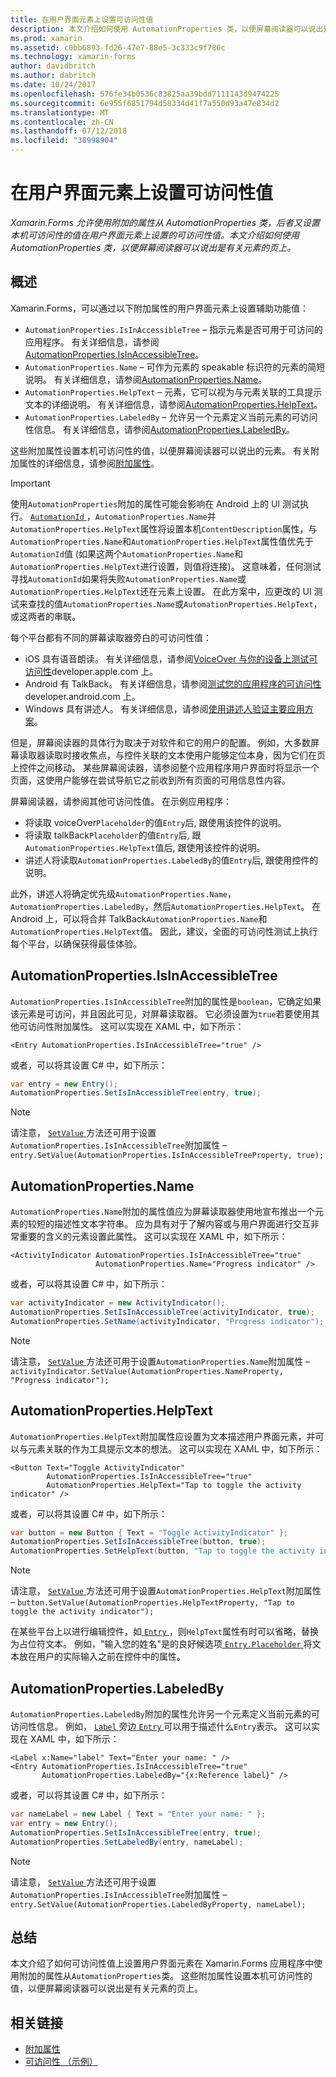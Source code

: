 ```yaml
---
title: 在用户界面元素上设置可访问性值
description: 本文介绍如何使用 AutomationProperties 类，以便屏幕阅读器可以说出是有关元素的页上。
ms.prod: xamarin
ms.assetid: c0bb6893-fd26-47e7-88e5-3c333c9f786c
ms.technology: xamarin-forms
author: davidbritch
ms.author: dabritch
ms.date: 10/24/2017
ms.openlocfilehash: 576fe34b0536c83825aa39bdd7111143d9474225
ms.sourcegitcommit: 6e955f6851794d58334d41f7a550d93a47e834d2
ms.translationtype: MT
ms.contentlocale: zh-CN
ms.lasthandoff: 07/12/2018
ms.locfileid: "38998904"
---
```

# <a name="setting-accessibility-values-on-user-interface-elements"></a>在用户界面元素上设置可访问性值

_Xamarin.Forms 允许使用附加的属性从 AutomationProperties 类，后者又设置本机可访问性的值在用户界面元素上设置的可访问性值。本文介绍如何使用 AutomationProperties 类，以便屏幕阅读器可以说出是有关元素的页上。_

## <a name="overview"></a>概述

Xamarin.Forms，可以通过以下附加属性的用户界面元素上设置辅助功能值：

- `AutomationProperties.IsInAccessibleTree` – 指示元素是否可用于可访问的应用程序。 有关详细信息，请参阅[AutomationProperties.IsInAccessibleTree](#isinaccessibletree)。
- `AutomationProperties.Name` – 可作为元素的 speakable 标识符的元素的简短说明。 有关详细信息，请参阅[AutomationProperties.Name](#name)。
- `AutomationProperties.HelpText` – 元素，它可以视为与元素关联的工具提示文本的详细说明。 有关详细信息，请参阅[AutomationProperties.HelpText](#helptext)。
- `AutomationProperties.LabeledBy` – 允许另一个元素定义当前元素的可访问性信息。 有关详细信息，请参阅[AutomationProperties.LabeledBy](#labeledby)。

这些附加属性设置本机可访问性的值，以便屏幕阅读器可以说出的元素。 有关附加属性的详细信息，请参阅[附加属性](~/xamarin-forms/xaml/attached-properties.md)。

> [!IMPORTANT]
> 使用`AutomationProperties`附加的属性可能会影响在 Android 上的 UI 测试执行。 [ `AutomationId` ](xref:Xamarin.Forms.Element.AutomationId)，`AutomationProperties.Name`并`AutomationProperties.HelpText`属性将设置本机`ContentDescription`属性，与`AutomationProperties.Name`和`AutomationProperties.HelpText`属性值优先于`AutomationId`值 (如果这两个`AutomationProperties.Name`和`AutomationProperties.HelpText`进行设置，则值将连接)。 这意味着，任何测试寻找`AutomationId`如果将失败`AutomationProperties.Name`或`AutomationProperties.HelpText`还在元素上设置。 在此方案中，应更改的 UI 测试来查找的值`AutomationProperties.Name`或`AutomationProperties.HelpText`，或这两者的串联。

每个平台都有不同的屏幕读取器旁白的可访问性值：

- iOS 具有语音朗读。 有关详细信息，请参阅[VoiceOver 与你的设备上测试可访问性](https://developer.apple.com/library/content/technotes/TestingAccessibilityOfiOSApps/TestAccessibilityonYourDevicewithVoiceOver/TestAccessibilityonYourDevicewithVoiceOver.html)developer.apple.com 上。
- Android 有 TalkBack。 有关详细信息，请参阅[测试您的应用程序的可访问性](https://developer.android.com/training/accessibility/testing.html#talkback)developer.android.com 上。
- Windows 具有讲述人。 有关详细信息，请参阅[使用讲述人验证主要应用方案](/windows/uwp/accessibility/accessibility-testing#verify-main-app-scenarios-by-using-narrator/)。

但是，屏幕阅读器的具体行为取决于对软件和它的用户的配置。 例如，大多数屏幕读取器读取时接收焦点，与控件关联的文本使用户能够定位本身，因为它们在页上控件之间移动。 某些屏幕阅读器，请参阅整个应用程序用户界面时将显示一个页面，这使用户能够在尝试导航它之前收到所有页面的可用信息性内容。

屏幕阅读器，请参阅其他可访问性值。 在示例应用程序：

- 将读取 voiceOver`Placeholder`的值`Entry`后, 跟使用该控件的说明。
- 将读取 talkBack`Placeholder`的值`Entry`后, 跟`AutomationProperties.HelpText`值后, 跟使用该控件的说明。
- 讲述人将读取`AutomationProperties.LabeledBy`的值`Entry`后, 跟使用控件的说明。

此外，讲述人将确定优先级`AutomationProperties.Name`， `AutomationProperties.LabeledBy`，然后`AutomationProperties.HelpText`。 在 Android 上，可以将合并 TalkBack`AutomationProperties.Name`和`AutomationProperties.HelpText`值。 因此，建议，全面的可访问性测试上执行每个平台，以确保获得最佳体验。

<a name="isinaccessibletree" />

## <a name="automationpropertiesisinaccessibletree"></a>AutomationProperties.IsInAccessibleTree

`AutomationProperties.IsInAccessibleTree`附加的属性是`boolean`，它确定如果该元素是可访问，并且因此可见，对屏幕读取器。 它必须设置为`true`若要使用其他可访问性附加属性。 这可以实现在 XAML 中，如下所示：

```xaml
<Entry AutomationProperties.IsInAccessibleTree="true" />
```

或者，可以将其设置 C# 中，如下所示：

```csharp
var entry = new Entry();
AutomationProperties.SetIsInAccessibleTree(entry, true);
```

> [!NOTE]
> 请注意， [ `SetValue` ](xref:Xamarin.Forms.BindableObject.SetValue(Xamarin.Forms.BindableProperty,System.Object))方法还可用于设置`AutomationProperties.IsInAccessibleTree`附加属性 – `entry.SetValue(AutomationProperties.IsInAccessibleTreeProperty, true);`

<a name="name" />

## <a name="automationpropertiesname"></a>AutomationProperties.Name

`AutomationProperties.Name`附加的属性值应为屏幕读取器使用地宣布推出一个元素的较短的描述性文本字符串。 应为具有对于了解内容或与用户界面进行交互非常重要的含义的元素设置此属性。 这可以实现在 XAML 中，如下所示：

```xaml
<ActivityIndicator AutomationProperties.IsInAccessibleTree="true"
                   AutomationProperties.Name="Progress indicator" />
```

或者，可以将其设置 C# 中，如下所示：

```csharp
var activityIndicator = new ActivityIndicator();
AutomationProperties.SetIsInAccessibleTree(activityIndicator, true);
AutomationProperties.SetName(activityIndicator, "Progress indicator");
```

> [!NOTE]
> 请注意， [ `SetValue` ](xref:Xamarin.Forms.BindableObject.SetValue(Xamarin.Forms.BindableProperty,System.Object))方法还可用于设置`AutomationProperties.Name`附加属性 – `activityIndicator.SetValue(AutomationProperties.NameProperty, "Progress indicator");`

<a name="helptext" />

## <a name="automationpropertieshelptext"></a>AutomationProperties.HelpText

`AutomationProperties.HelpText`附加属性应设置为文本描述用户界面元素，并可以与元素关联的作为工具提示文本的想法。 这可以实现在 XAML 中，如下所示：

```xaml
<Button Text="Toggle ActivityIndicator"
        AutomationProperties.IsInAccessibleTree="true"
        AutomationProperties.HelpText="Tap to toggle the activity indicator" />
```

或者，可以将其设置 C# 中，如下所示：

```csharp
var button = new Button { Text = "Toggle ActivityIndicator" };
AutomationProperties.SetIsInAccessibleTree(button, true);
AutomationProperties.SetHelpText(button, "Tap to toggle the activity indicator");
```

> [!NOTE]
> 请注意， [ `SetValue` ](xref:Xamarin.Forms.BindableObject.SetValue(Xamarin.Forms.BindableProperty,System.Object))方法还可用于设置`AutomationProperties.HelpText`附加属性 – `button.SetValue(AutomationProperties.HelpTextProperty, "Tap to toggle the activity indicator");`

在某些平台上以进行编辑控件，如[ `Entry` ](xref:Xamarin.Forms.Entry)，则`HelpText`属性有时可以省略，替换为占位符文本。 例如，"输入您的姓名"是的良好候选项[ `Entry.Placeholder` ](xref:Xamarin.Forms.Entry.Placeholder)将文本放在用户的实际输入之前在控件中的属性。

<a name="labeledby" />

## <a name="automationpropertieslabeledby"></a>AutomationProperties.LabeledBy

`AutomationProperties.LabeledBy`附加的属性允许另一个元素定义当前元素的可访问性信息。 例如， [ `Label` ](xref:Xamarin.Forms.Label)旁边[ `Entry` ](xref:Xamarin.Forms.Entry)可以用于描述什么`Entry`表示。 这可以实现在 XAML 中，如下所示：

```xaml
<Label x:Name="label" Text="Enter your name: " />
<Entry AutomationProperties.IsInAccessibleTree="true"
       AutomationProperties.LabeledBy="{x:Reference label}" />
```

或者，可以将其设置 C# 中，如下所示：

```csharp
var nameLabel = new Label { Text = "Enter your name: " };
var entry = new Entry();
AutomationProperties.SetIsInAccessibleTree(entry, true);
AutomationProperties.SetLabeledBy(entry, nameLabel);
```

> [!NOTE]
> 请注意， [ `SetValue` ](xref:Xamarin.Forms.BindableObject.SetValue(Xamarin.Forms.BindableProperty,System.Object))方法还可用于设置`AutomationProperties.IsInAccessibleTree`附加属性 – `entry.SetValue(AutomationProperties.LabeledByProperty, nameLabel);`

## <a name="summary"></a>总结

本文介绍了如何可访问性值上设置用户界面元素在 Xamarin.Forms 应用程序中使用附加的属性从`AutomationProperties`类。 这些附加属性设置本机可访问性的值，以便屏幕阅读器可以说出是有关元素的页上。


## <a name="related-links"></a>相关链接

- [附加属性](~/xamarin-forms/xaml/attached-properties.md)
- [可访问性 （示例）](https://developer.xamarin.com/samples/xamarin-forms/UserInterface/Accessibility/)
